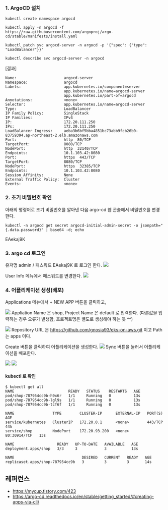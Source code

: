 ### 1. ArgoCD 설치 ###
```
kubectl create namespace argocd

kubectl apply -n argocd -f https://raw.githubusercontent.com/argoproj/argo-cd/stable/manifests/install.yaml

kubectl patch svc argocd-server -n argocd -p '{"spec": {"type": "LoadBalancer"}}'

kubectl describe svc argocd-server -n argocd
```

[결과]
```
Name:                     argocd-server
Namespace:                argocd
Labels:                   app.kubernetes.io/component=server
                          app.kubernetes.io/name=argocd-server
                          app.kubernetes.io/part-of=argocd
Annotations:              <none>
Selector:                 app.kubernetes.io/name=argocd-server
Type:                     LoadBalancer
IP Family Policy:         SingleStack
IP Families:              IPv4
IP:                       172.20.111.250
IPs:                      172.20.111.250
LoadBalancer Ingress:     aeba3b6bf5bba4851bc73abb9fcb26b0-83759394.ap-northeast-2.elb.amazonaws.com
Port:                     http  80/TCP
TargetPort:               8080/TCP
NodePort:                 http  32140/TCP
Endpoints:                10.1.103.42:8080
Port:                     https  443/TCP
TargetPort:               8080/TCP
NodePort:                 https  32385/TCP
Endpoints:                10.1.103.42:8080
Session Affinity:         None
External Traffic Policy:  Cluster
Events:                   <none>
```

### 2. 초기 비밀번호 확인 ###
아래의 명령어로 초기 비밀번호를 알아낸 다음 argo-cd 웹 콘솔에서 비밀번호를 변경한다. 
```
kubectl -n argocd get secret argocd-initial-admin-secret -o jsonpath="{.data.password}" | base64 -d; echo
```
EAekaj9K

### 3. argo cd 로그인 ###
유저명 admin / 패스워드 EAekaj9K 로 로그인 한다.
![](https://github.com/gnosia93/eks-on-aws/blob/main/images/argo-cd-login.png)

User Info 메뉴에서 패스워드를 변경한다.
![](https://github.com/gnosia93/eks-on-aws/blob/main/images/argo-cd-update-pass.png)


### 4. 어플리케이션 생성(배포) ###

Applications 메뉴에서 + NEW APP 버튼을 클릭하고, 

![](https://github.com/gnosia93/eks-on-aws/blob/main/images/argo-cd-app1.png)
Appliation Name 은 shop, Project Name 은 default 로 입력한다. (다른값을 입력하는 경우 오류가 발생함, 프로젝트명은 별도로 생성해야 하는 듯 ^^) 

![](https://github.com/gnosia93/eks-on-aws/blob/main/images/argo-cd-app2.png)
Repository URL 은 https://github.com/gnosia93/eks-on-aws.git 이고 Path 는 apps 이다.

Create 버튼을 클릭하여 어플리케이션을 생성한다.
![](https://github.com/gnosia93/eks-on-aws/blob/main/images/argo-cd-app3.png)
Sync 버튼을 눌러서 어플리케이션을 배포한다. 

![](https://github.com/gnosia93/eks-on-aws/blob/main/images/argo-cd-app4.png)
![](https://github.com/gnosia93/eks-on-aws/blob/main/images/argo-cd-app5.png)

#### kubectl 로 확인 ####
```
$ kubectl get all
NAME                        READY   STATUS    RESTARTS   AGE
pod/shop-787954cc9b-h9x6r   1/1     Running   0          13s
pod/shop-787954cc9b-lgl9s   1/1     Running   0          13s
pod/shop-787954cc9b-tcf6f   1/1     Running   0          13s

NAME                 TYPE        CLUSTER-IP      EXTERNAL-IP   PORT(S)        AGE
service/kubernetes   ClusterIP   172.20.0.1      <none>        443/TCP        44h
service/shop         NodePort    172.20.93.200   <none>        80:30914/TCP   13s

NAME                   READY   UP-TO-DATE   AVAILABLE   AGE
deployment.apps/shop   3/3     3            3           13s

NAME                              DESIRED   CURRENT   READY   AGE
replicaset.apps/shop-787954cc9b   3         3         3       14s
```


## 레퍼런스 ##

* https://mycup.tistory.com/423
* https://argo-cd.readthedocs.io/en/stable/getting_started/#creating-apps-via-cli/


